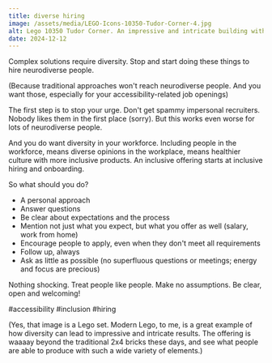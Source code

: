 ```yaml
---
title: diverse hiring
image: /assets/media/LEGO-Icons-10350-Tudor-Corner-4.jpg
alt: Lego 10350 Tudor Corner. An impressive and intricate building with lots of details, odd angles and a wide variety of elements. It includes an inn, a haberdashery, a watch maker on the first floor and an appartment on top. It's richly decorated with a tudor style, decorative flowers and 7 lively Lego figures.
date: 2024-12-12
---
```


Complex solutions require diversity. Stop and start doing these things to hire neurodiverse people.

(Because traditional approaches won't reach neurodiverse people. And you want those, especially for your accessibility-related job openings)

The first step is to stop your urge. Don't get spammy impersonal recruiters. Nobody likes them in the first place (sorry). But this works even worse for lots of neurodiverse people.

And you do want diversity in your workforce. Including people in the workforce, means diverse opinions in the workplace, means healthier culture with more inclusive products. An inclusive offering starts at inclusive hiring and onboarding.


So what should you do?

- A personal approach
- Answer questions
- Be clear about expectations and the process
- Mention not just what you expect, but what you offer as well (salary, work from home)
- Encourage people to apply, even when they don't meet all requirements
- Follow up, always
- Ask as little as possible (no superfluous questions or meetings; energy and focus are precious)

Nothing shocking. Treat people like people. Make no assumptions. Be clear, open and welcoming!

#accessibility #inclusion #hiring

(Yes, that image is a Lego set. Modern Lego, to me, is a great example of how diversity can lead to impressive and intricate results. The offering is waaaay beyond the traditional 2x4 bricks these days, and see what people are able to produce with such a wide variety of elements.)